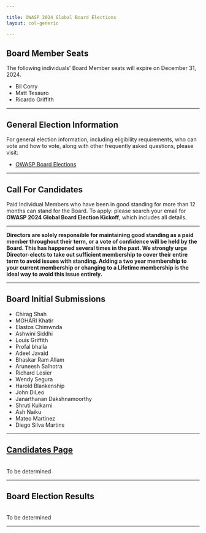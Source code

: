 ```yaml
---

title: OWASP 2024 Global Board Elections
layout: col-generic

---
```


<style>
  table th, table td, table tr {
    padding: 15 px;
    border: none;
}
</style>


## Board Member Seats ##

The following individuals' Board Member seats will expire on December 31, 2024.

- Bil Corry
- Matt Tesauro
- Ricardo Griffith 

----

## General Election Information ##

For general election information, including eligibility requirements, who can vote and how to vote, along with other frequently asked questions, please visit:

- [OWASP Board Elections](/www-board/elections)

----

## Call For Candidates ##

Paid Individual Members who have been in good standing for more than 12 months can stand for the Board. To apply: please search your email for **OWASP 2024 Global Board Election Kickoff**, which includes all details.


----

**Directors are solely responsible for maintaining good standing as a paid member throughout their term, or a vote of confidence will be held by the Board. This has happened several times in the past. We strongly urge Director-elects to take out sufficient membership to cover their entire term to avoid issues with standing. Adding a two year membership to your current membership or changing to a Lifetime membership is the ideal way to avoid this issue entirely.**


----

## Board Initial Submissions ##

- Chirag Shah
- MGHARI Khatir
- Elastos Chimwnda
- Ashwini Siddhi
- Louis Griffith
- Profal bhalla
- Adeel Javaid
- Bhaskar Ram Allam
- Aruneesh Salhotra
- Richard Losier
- Wendy Segura
- Harold Blankenship
- John DiLeo
- Janarthanan Dakshnamoorthy
- Shruti Kulkarni
- Ash Naiku
- Mateo Martinez
- Diego Silva Martins



----

## [Candidates Page](https://owasp.org/www-board-candidates/) ##

<br>To be determined
<br>

----

## Board Election Results ##

<br>To be determined
<br>

----

